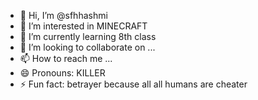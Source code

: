 - 👋 Hi, I’m @sfhhashmi
- 👀 I’m interested in MINECRAFT
- 🌱 I’m currently learning 8th class
- 💞️ I’m looking to collaborate on ...
- 📫 How to reach me ...
- 😄 Pronouns: KILLER
- ⚡ Fun fact: betrayer because all all humans are cheater
  

<!---
sfhhashmi/sfhhashmi is a ✨ special ✨ repository because its `README.md` (this file) appears on your GitHub profile.
You can click the Preview link to take a look at your changes.
--->
